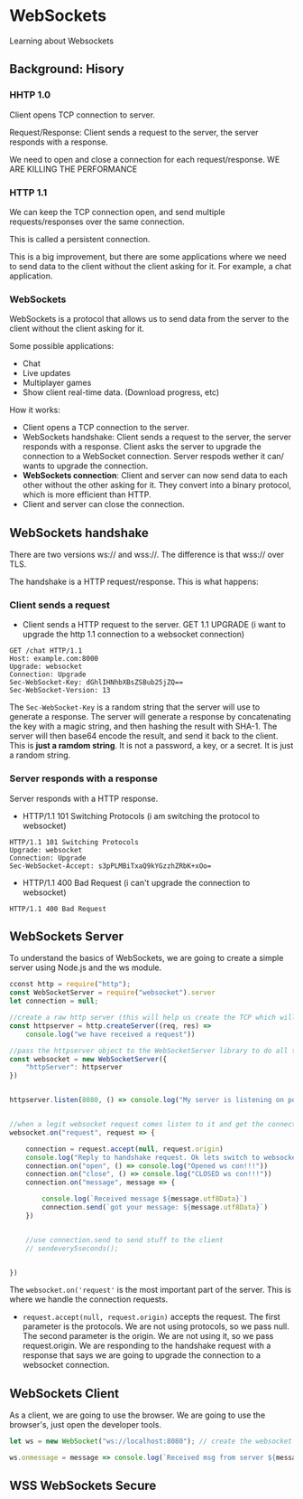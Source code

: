 # WebSockets

Learning about Websockets

## Background: Hisory

### HHTP 1.0

Client opens TCP connection to server.

Request/Response: Client sends a request to the server, the server responds with a response.

We need to open and close a connection for each request/response. WE ARE KILLING THE PERFORMANCE

### HTTP 1.1

We can keep the TCP connection open, and send multiple requests/responses over the same connection.

This is called a persistent connection.

This is a big improvement, but there are some applications where we need to send data to the client without the client asking for it. For example, a chat application.

### WebSockets

WebSockets is a protocol that allows us to send data from the server to the client without the client asking for it.

Some possible applications:

- Chat
- Live updates
- Multiplayer games
- Show client real-time data. (Download progress, etc)

How it works:

- Client opens a TCP connection to the server.
- WebSockets handshake: Client sends a request to the server, the server responds with a response. Client asks the server to upgrade the connection to a WebSocket connection. Server respods wether it can/ wants to upgrade the connection.
- **WebSockets connection**: Client and server can now send data to each other without the other asking for it.
  They convert into a binary protocol, which is more efficient than HTTP.
- Client and server can close the connection.

## WebSockets handshake

There are two versions ws:// and wss://. The difference is that wss:// over TLS.

The handshake is a HTTP request/response.
This is what happens:

### Client sends a request

- Client sends a HTTP request to the server.
  GET 1.1 UPGRADE (i want to upgrade the http 1.1 connection to a websocket connection)

```http
GET /chat HTTP/1.1
Host: example.com:8000
Upgrade: websocket
Connection: Upgrade
Sec-WebSocket-Key: dGhlIHNhbXBsZSBub25jZQ==
Sec-WebSocket-Version: 13
```

The `Sec-WebSocket-Key` is a random string that the server will use to generate a response. The server will generate a response by concatenating the key with a magic string, and then hashing the result with SHA-1. The server will then base64 encode the result, and send it back to the client.
This is **just a ramdom string**. It is not a password, a key, or a secret. It is just a random string.

### Server responds with a response

Server responds with a HTTP response.

- HTTP/1.1 101 Switching Protocols (i am switching the protocol to websocket)

```http
HTTP/1.1 101 Switching Protocols
Upgrade: websocket
Connection: Upgrade
Sec-WebSocket-Accept: s3pPLMBiTxaQ9kYGzzhZRbK+xOo=

```

- HTTP/1.1 400 Bad Request (i can't upgrade the connection to websocket)

```http
HTTP/1.1 400 Bad Request
```

## WebSockets Server

To understand the basics of WebSockets, we are going to create a simple server using Node.js and the ws module.

```javascript
cconst http = require("http");
const WebSocketServer = require("websocket").server
let connection = null;

//create a raw http server (this will help us create the TCP which will then pass to the websocket to do the job)
const httpserver = http.createServer((req, res) =>
    console.log("we have received a request"))

//pass the httpserver object to the WebSocketServer library to do all the job, this class will override the req/res 
const websocket = new WebSocketServer({
    "httpServer": httpserver
})


httpserver.listen(8080, () => console.log("My server is listening on port 8080"))


//when a legit websocket request comes listen to it and get the connection .. once you get a connection thats it! 
websocket.on("request", request => {

    connection = request.accept(null, request.origin)
    console.log("Reply to handshake request. Ok lets switch to websocket")
    connection.on("open", () => console.log("Opened ws con!!!"))
    connection.on("close", () => console.log("CLOSED ws con!!!"))
    connection.on("message", message => {

        console.log(`Received message ${message.utf8Data}`)
        connection.send(`got your message: ${message.utf8Data}`)
    })


    //use connection.send to send stuff to the client 
    // sendevery5seconds();


})
```

The `websocket.on('request'` is the most important part of the server. This is where we handle the connection requests.

- `request.accept(null, request.origin)` accepts the request. The first parameter is the protocols. We are not using protocols, so we pass null. The second parameter is the origin. We are not using it, so we pass request.origin.
  We are responding to the handshake request with a response that says we are going to upgrade the connection to a websocket connection.

## WebSockets Client

As a client, we are going to use the browser. We are going to use the browser's, just open the developer tools.

```javascript
let ws = new WebSocket("ws://localhost:8080"); // create the websocket connection

ws.onmessage = message => console.log(`Received msg from server ${message.data}`)
```

## WSS WebSockets Secure

